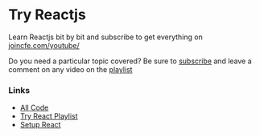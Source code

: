 # Try Reactjs
Learn Reactjs bit by bit and subscribe to get everything on [joincfe.com/youtube/](http://joincfe.com/youtube/)

Do you need a particular topic covered? Be sure to [subscribe](http://joincfe.com/youtube/) and leave a comment on any video on the [playlist](https://kirr.co/e0nybk)

### Links
- [All Code](https://kirr.co/cgl4ih)
- [Try React Playlist](https://kirr.co/e0nybk)
- [Setup React](https://kirr.co/1m68l5) 
